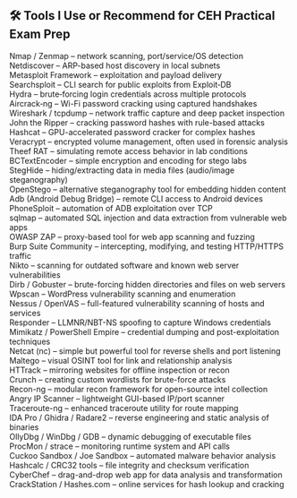 ## 🛠 Tools I Use or Recommend for CEH Practical Exam Prep

Nmap / Zenmap – network scanning, port/service/OS detection  
Netdiscover – ARP-based host discovery in local subnets  
Metasploit Framework – exploitation and payload delivery  
Searchsploit – CLI search for public exploits from Exploit‑DB  
Hydra – brute‑forcing login credentials across multiple protocols  
Aircrack‑ng – Wi-Fi password cracking using captured handshakes  
Wireshark / tcpdump – network traffic capture and deep packet inspection  
John the Ripper – cracking password hashes with rule-based attacks  
Hashcat – GPU-accelerated password cracker for complex hashes  
Veracrypt – encrypted volume management, often used in forensic analysis  
Theef RAT – simulating remote access behavior in lab conditions  
BCTextEncoder – simple encryption and encoding for stego labs  
StegHide – hiding/extracting data in media files (audio/image steganography)  
OpenStego – alternative steganography tool for embedding hidden content  
Adb (Android Debug Bridge) – remote CLI access to Android devices  
PhoneSploit – automation of ADB exploitation over TCP  
sqlmap – automated SQL injection and data extraction from vulnerable web apps  
OWASP ZAP – proxy-based tool for web app scanning and fuzzing  
Burp Suite Community – intercepting, modifying, and testing HTTP/HTTPS traffic  
Nikto – scanning for outdated software and known web server vulnerabilities  
Dirb / Gobuster – brute-forcing hidden directories and files on web servers  
Wpscan – WordPress vulnerability scanning and enumeration  
Nessus / OpenVAS – full-featured vulnerability scanning of hosts and services  
Responder – LLMNR/NBT-NS spoofing to capture Windows credentials  
Mimikatz / PowerShell Empire – credential dumping and post-exploitation techniques  
Netcat (nc) – simple but powerful tool for reverse shells and port listening  
Maltego – visual OSINT tool for link and relationship analysis  
HTTrack – mirroring websites for offline inspection or recon  
Crunch – creating custom wordlists for brute-force attacks  
Recon-ng – modular recon framework for open-source intel collection  
Angry IP Scanner – lightweight GUI-based IP/port scanner  
Traceroute-ng – enhanced traceroute utility for route mapping  
IDA Pro / Ghidra / Radare2 – reverse engineering and static analysis of binaries  
OllyDbg / WinDbg / GDB – dynamic debugging of executable files  
ProcMon / strace – monitoring runtime system and API calls  
Cuckoo Sandbox / Joe Sandbox – automated malware behavior analysis  
Hashcalc / CRC32 tools – file integrity and checksum verification  
CyberChef – drag-and-drop web app for data analysis and transformation  
CrackStation / Hashes.com – online services for hash lookup and cracking
